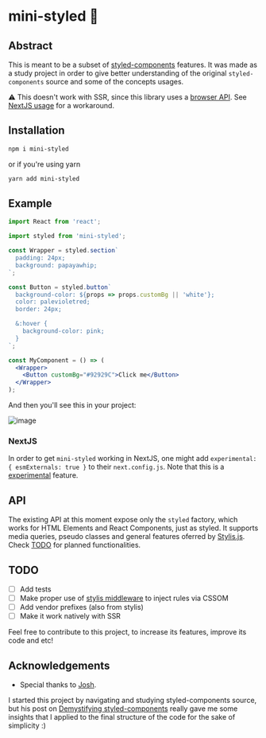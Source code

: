# mini-styled 💅

## Abstract
This is meant to be a subset of [styled-components](https://github.com/styled-components/styled-components) features. It was made as a study project in order to give better understanding of the original
`styled-components` source and some of the concepts usages.

⚠️ This doesn't work with SSR, since this library uses a [browser API](https://developer.mozilla.org/en-US/docs/Web/API/Document). See [NextJS usage](#nextjs) for a workaround.

## Installation

```bash
npm i mini-styled
```
or if you're using yarn
```bash
yarn add mini-styled
```

## Example

```jsx
import React from 'react';

import styled from 'mini-styled';

const Wrapper = styled.section`
  padding: 24px;
  background: papayawhip;
`;

const Button = styled.button`
  background-color: ${props => props.customBg || 'white'};
  color: palevioletred;
  border: 24px;

  &:hover {
    background-color: pink;
  }
`;

const MyComponent = () => (
  <Wrapper>
    <Button customBg="#92929C">Click me</Button>
  </Wrapper>
);
```
And then you'll see this in your project:

![image](https://user-images.githubusercontent.com/28108272/132994589-7b1c3c9d-9396-479e-8efd-79b4fa13cead.png)

### NextJS
In order to get `mini-styled` working in NextJS, one might add `experimental: { esmExternals: true }` to their `next.config.js`. Note that this is a [experimental](https://nextjs.org/blog/next-11-1#es-modules-support) feature.

## API

The existing API at this moment expose only the `styled` factory, which works for HTML Elements and React Components, just as styled.
It supports media queries, pseudo classes and general features oferred by [Stylis.js](https://stylis.js.org/). Check [TODO](#todo) for planned functionalities.

## TODO

- [ ] Add tests
- [ ] Make proper use of [stylis middleware](https://github.com/thysultan/stylis.js#middleware) to inject rules via CSSOM
- [ ] Add vendor prefixes (also from stylis)
- [ ] Make it work natively with SSR

Feel free to contribute to this project, to increase its features, improve its code and etc!

## Acknowledgements
- Special thanks to [Josh](https://twitter.com/JoshWComeau).

I started this project by navigating and studying styled-components source, but his post on [Demystifying styled-components](https://www.joshwcomeau.com/react/demystifying-styled-components/) really gave me some insights that I applied to the final structure of the code for the sake of simplicity :)
